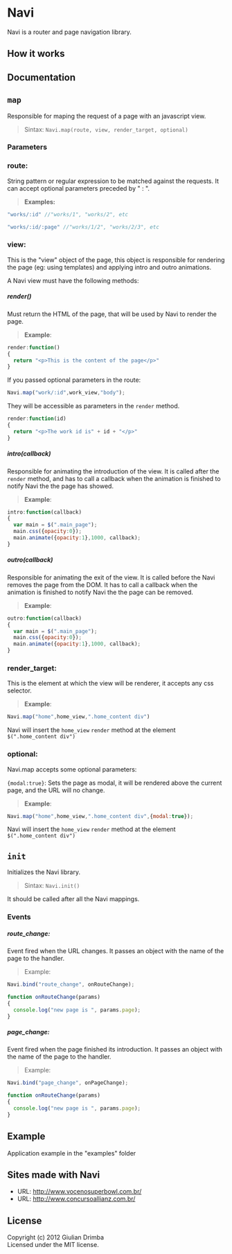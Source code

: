 # Navi

Navi is a router and page navigation library.

## How it works

## Documentation

## `map`

Responsible for maping the request of a page with an javascript view.

> Sintax: `Navi.map(route, view, render_target, optional)`

### Parameters

### __route__: 

String pattern or regular expression to be matched against the requests. It can accept optional parameters preceded by " : ".
> __Examples:__

``` javascript
"works/:id" //"works/1", "works/2", etc
```
``` javascript
"works/:id/:page" //"works/1/2", "works/2/3", etc
```

### __view__: 

This is the "view" object of the page, this object is responsible for rendering the page (eg: using templates) and applying intro and outro animations.

A Navi view must have the following methods:

##### render()
Must return the HTML of the page, that will be used by Navi to render the page.

> __Example__:

``` javascript
render:function()
{
  return "<p>This is the content of the page</p>"
}
```

If you passed optional parameters in the route:

``` javascript
Navi.map("work/:id",work_view,"body");
```
They will be accessible as parameters in the `render` method.

``` javascript
render:function(id)
{
  return "<p>The work id is" + id + "</p>"
}
```


##### intro(callback)
Responsible for animating the introduction of the view. It is called after the `render` method, and has to call a callback when the animation is finished to notify Navi the the page has showed.

> __Example__:

``` javascript
intro:function(callback)
{
  var main = $(".main_page");
  main.css({opacity:0});
  main.animate({opacity:1},1000, callback);
}
```

##### outro(callback)
Responsible for animating the exit of the view. It is called before the Navi removes the page from the DOM. It has to call a callback when the animation is finished to notify Navi the the page can be removed.

> __Example__:

``` javascript
outro:function(callback)
{
  var main = $(".main_page");
  main.css({opacity:0});
  main.animate({opacity:1},1000, callback);
}
```

### __render_target__: 

This is the element at which the view will be renderer, it accepts any css selector.

> __Example__:
``` javascript
Navi.map("home",home_view,".home_content div")
```

Navi will insert the `home_view` `render` method at the element `$(".home_content div")`

### optional: 

Navi.map accepts some optional parameters:

`{modal:true}`: Sets the page as modal, it will be rendered above the current page, and the URL will no change.

> __Example__:
``` javascript
Navi.map("home",home_view,".home_content div",{modal:true});
```

Navi will insert the `home_view` `render` method at the element `$(".home_content div")`

## `init`

Initializes the Navi library.

> Sintax: `Navi.init()`

It should be called after all the Navi mappings.

### Events

##### route_change: 

Event fired when the URL changes. It passes an object with the name of the page to the handler.

> Example:

``` javascript
Navi.bind("route_change", onRouteChange);

function onRouteChange(params)
{
  console.log("new page is ", params.page);
}
```

##### page_change: 

Event fired when the page finished its introduction. It passes an object with the name of the page to the handler.

> Example:

``` javascript
Navi.bind("page_change", onPageChange);

function onRouteChange(params)
{
  console.log("new page is ", params.page);
}
```

## Example
Application example in the "examples" folder

## Sites made with Navi

* URL: http://www.vocenosuperbowl.com.br/
* URL: http://www.concursoallianz.com.br/

## License
Copyright (c) 2012 Giulian Drimba  
Licensed under the MIT license.
